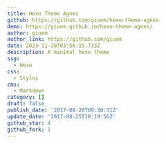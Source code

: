 ```yaml
---
title: Hexo Theme Agnes
github: https://github.com/giuem/hexo-theme-agnes
demo: https://giuem.github.io/hexo-theme-agnes/
author: giuem
author_link: https://github.com/giuem
date: 2023-11-28T03:56:15.733Z
description: A minimal hexo theme
ssg:
  - Hexo
css:
  - Stylus
cms:
  - Markdown
category: []
draft: false
publish_date: '2017-08-20T09:30:31Z'
update_date: '2017-08-25T10:19:56Z'
github_star: 4
github_fork: 1
---
```


